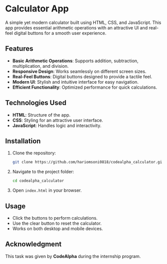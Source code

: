 # Calculator App

A simple yet modern calculator built using HTML, CSS, and JavaScript. This app provides essential arithmetic operations with an attractive UI and real-feel digital buttons for a smooth user experience.

## Features

- **Basic Arithmetic Operations**: Supports addition, subtraction, multiplication, and division.
- **Responsive Design**: Works seamlessly on different screen sizes.
- **Real-Feel Buttons**: Digital buttons designed to provide a tactile feel.
- **Modern UI**: Stylish and intuitive interface for easy navigation.
- **Efficient Functionality**: Optimized performance for quick calculations.

## Technologies Used

- **HTML**: Structure of the app.
- **CSS**: Styling for an attractive user interface.
- **JavaScript**: Handles logic and interactivity.

## Installation

1. Clone the repository:
   ```sh
   git clone https://github.com/hariomsoni0818/codealpha_calculator.git
   ```
2. Navigate to the project folder:
   ```sh
   cd codealpha_calculator
   ```
3. Open `index.html` in your browser.

## Usage

- Click the buttons to perform calculations.
- Use the clear button to reset the calculator.
- Works on both desktop and mobile devices.

## Acknowledgment

This task was given by **CodeAlpha** during the internship program.
